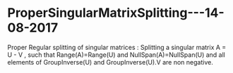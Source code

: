 # ProperSingularMatrixSplitting---14-08-2017
Proper Regular splitting of singular matrices : Splitting a singular matrix A = U - V , such that Range(A)=Range(U) and NullSpan(A)=NullSpan(U) and all elements of GroupInverse(U) and GroupInverse(U).V are non negative.
